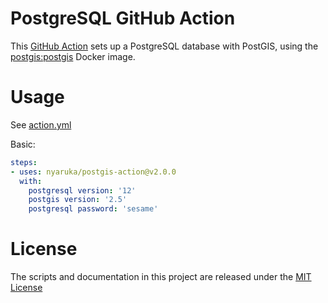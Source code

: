 # PostgreSQL GitHub Action

This [GitHub Action](https://github.com/features/actions) sets up a PostgreSQL database with PostGIS, 
using the [postgis:postgis](https://hub.docker.com/r/postgis/postgis) Docker image.

# Usage

See [action.yml](action.yml)

Basic:
```yaml
steps:
- uses: nyaruka/postgis-action@v2.0.0
  with:
    postgresql version: '12'
    postgis version: '2.5'
    postgresql password: 'sesame'
```

# License

The scripts and documentation in this project are released under the [MIT License](LICENSE)
